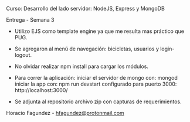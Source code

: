 Curso:
Desarrollo del lado servidor: NodeJS, Express y MongoDB

Entrega - Semana 3

- Utilizo EJS como template engine ya que me resulta mas práctico que PUG.

- Se agregaron al menú de navegación: bicicletas, usuarios y login-logout. 

- No olvidar realizar npm install para cargar los módulos.

- Para correr la aplicación:
    iniciar el servidor de mongo con: mongod
    iniciar la app con: npm run devstart
    configurado para puerto 3000: http://localhost:3000/
    

- Se adjunta al repositorio archivo zip con capturas de requerimientos.


Horacio Fagundez - hfagundez@protonmail.com
